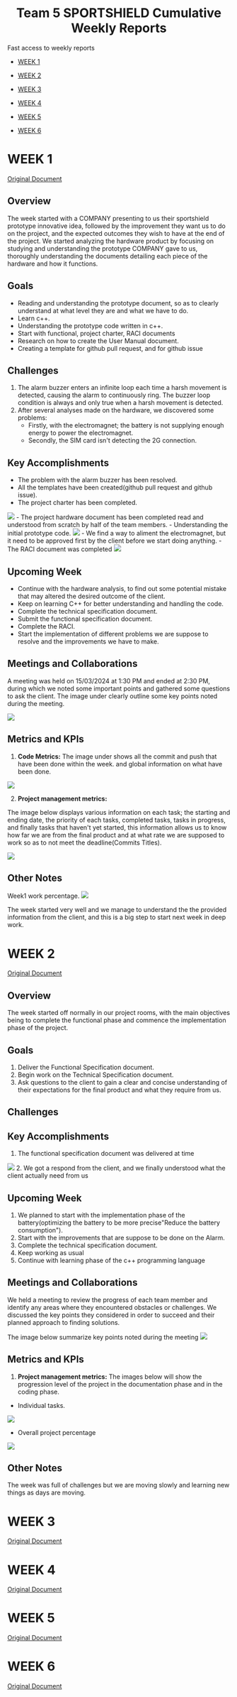 <h1 align="center"> Team 5 SPORTSHIELD Cumulative Weekly Reports </h1>


Fast access to weekly reports


- [WEEK 1](week-1)

- [WEEK 2](week-2)

- [WEEK 3](week-3)

- [WEEK 4](week-4)

- [WEEK 5](week-5)

- [WEEK 6](week-6)




# WEEK 1
[Original Document](https://github.com/algosup/2023-2024-project-4-sportshield-team-5/blob/4694e76bd2befe8af7a87f23bf6c58e64aa6f18f/documents/management/weekly-reports/week-1.md)


## Overview

The week started with a COMPANY presenting to us their sportshield prototype innovative idea, followed by the improvement they want us to do on the project, and the expected outcomes they wish to have at the end of the project. We started analyzing the hardware product by focusing on studying and understanding the prototype COMPANY gave to us, thoroughly understanding the documents detailing each piece of the hardware and how it functions.

## Goals

- Reading and understanding the prototype document, so as to clearly understand at what level they are and what we have to do.
- Learn c++.
- Understanding the prototype code written in c++.
- Start with functional, project charter, RACI documents
- Research on how to create the User Manual document.
- Creating a template for github pull request, and for github issue

## Challenges
1. The alarm buzzer enters an infinite loop each time a harsh movement is detected, causing the alarm to continuously ring. The buzzer loop condition is always and only true when a harsh movement is detected.
2. After several analyses made on the hardware, we discovered some problems:
    - Firstly, with the electromagnet; the battery is not supplying enough energy to power the electromagnet.
    - Secondly, the SIM card isn't detecting the 2G connection.

## Key Accomplishments
- The problem with the alarm buzzer has been resolved.
- All the templates have been created(github pull request and github issue).
- The project charter has been completed.
<img src="images/Project_Charter.png">
- The project hardware document has been completed read and understood from scratch by half of the team members.
- Understanding the initial prototype code.
<img src="images/Code_prototype_review.png">
- We find a way to aliment the electromagnet, but it need to be approved first by the client before we start doing anything.
- The RACI document was completed
<img src= "images/RACI.png">

## Upcoming Week

- Continue with the hardware analysis, to find out some potential mistake that may altered the desired outcome of the client.
- Keep on learning C++ for better understanding and handling the code.
- Complete the technical specification document.
- Submit the functional specification document.
- Complete the RACI.
- Start the implementation of different problems we are suppose to resolve and the improvements we have to make.

## Meetings and Collaborations

 A meeting was held on 15/03/2024 at 1:30 PM and ended at 2:30 PM, during which we noted some important points and gathered some questions to ask the client. The image under clearly outline some key points noted during the meeting.

<img src="images/Week1_meeting.png">

## Metrics and KPIs

1. **Code Metrics:**
The image under shows all the commit and push that have been done within the week. and global information on what have been done.

<img src= "images/Commit&push_history.png">

2. **Project management metrics:**

The image below displays various information on each task; the starting and ending date, the priority of each tasks, completed tasks, tasks in progress, and finally tasks that haven't yet started, this information allows us to know how far we are from the final product and at what rate we are supposed to work so as to not meet the deadline(Commits Titles).

<img src="images/Week1_TaskManagement.png">


## Other Notes

Week1 work percentage.
<img src="images/Week1_progess.png">

The week started very well and we manage to understand the the provided information from the client, and this is a big step to start next week in deep work.


# WEEK 2

[Original Document](https://github.com/algosup/2023-2024-project-4-sportshield-team-5/blob/4694e76bd2befe8af7a87f23bf6c58e64aa6f18f/documents/management/weekly-reports/week-2.md)

## Overview

The week started off normally in our project rooms, with the main objectives being to complete the functional phase and commence the implementation phase of the project.

## Goals

1. Deliver the Functional Specification document.
2. Begin work on the Technical Specification document.
3. Ask questions to the client to gain a clear and concise understanding of their expectations for the final product and what they require from us.

## Challenges


## Key Accomplishments

1. The functional specification document was delivered at time
<img src="images/fucntional.png">
2. We got a respond from the client, and we finally understood what the client actually need from us

## Upcoming Week

1. We planned to start with the implementation phase of the battery(optimizing the battery to be more precise"Reduce the battery consumption").
2. Start with the improvements that are suppose to be done on the Alarm.
2. Complete the technical specification document.
3. Keep working as usual
4. Continue with learning phase of the c++ programming language

## Meetings and Collaborations

We held a meeting to review the progress of each team member and identify any areas where they encountered obstacles or challenges. We discussed the key points they considered in order to succeed and their planned approach to finding solutions.

The image below summarize key points noted during the meeting
<img src="images/Week2_meeting.png">


## Metrics and KPIs

1. **Project management metrics:**
The images below will show the progression level of the project in the documentation phase and in the coding phase.
- Individual tasks.
<img src="images/week2_tasks.png">

- Overall project percentage
<img src="images/Progression.png">


## Other Notes

The week was full of challenges but we are moving slowly and learning new things as days are moving.


# WEEK 3
[Original Document](https://github.com/algosup/2023-2024-project-4-sportshield-team-5/blob/4694e76bd2befe8af7a87f23bf6c58e64aa6f18f/documents/management/weekly-reports/week-3.md)


# WEEK 4

[Original Document](https://github.com/algosup/2023-2024-project-4-sportshield-team-5/blob/cad6adad2e0df4171eab92c59208b302e8bca699/documents/management/weekly-reports/week-4.md)

# WEEK 5

[Original Document](https://github.com/algosup/2023-2024-project-4-sportshield-team-5/blob/cad6adad2e0df4171eab92c59208b302e8bca699/documents/management/weekly-reports/week-5.md)

# WEEK 6

[Original Document](https://github.com/algosup/2023-2024-project-4-sportshield-team-5/blob/cad6adad2e0df4171eab92c59208b302e8bca699/documents/management/weekly-reports/week-6.md)


